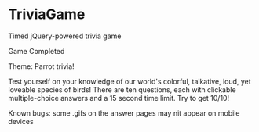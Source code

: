 # TriviaGame
Timed jQuery-powered trivia game

Game Completed

Theme: Parrot trivia!

Test yourself on your knowledge of our world's colorful, talkative,
loud, yet loveable species of birds! There are ten questions, each with clickable multiple-choice answers and a 15 second time limit. Try to get 10/10!

Known bugs: some .gifs on the answer pages may nit appear on mobile devices
